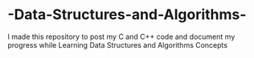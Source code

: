 # -Data-Structures-and-Algorithms-
I made this repository to post my C and C++ code and document my progress while Learning Data Structures and Algorithms Concepts
